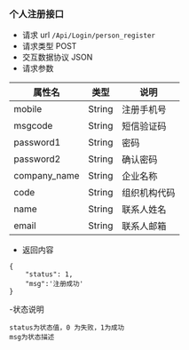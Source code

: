 ### 个人注册接口
- 请求 url `/Api/Login/person_register`
- 请求类型 POST
- 交互数据协议 JSON
- 请求参数

属性名|类型|说明
---- | --------- | ---------------------------------
mobile|String|注册手机号
msgcode|String|短信验证码
password1|String|密码
password2|String|确认密码
company_name|String|企业名称
code|String|组织机构代码
name|String|联系人姓名
email|String|联系人邮箱

- 返回内容

```
{
    "status": 1,
    "msg":'注册成功'
}
```

-状态说明
```
status为状态值，0 为失败，1为成功
msg为状态描述
```